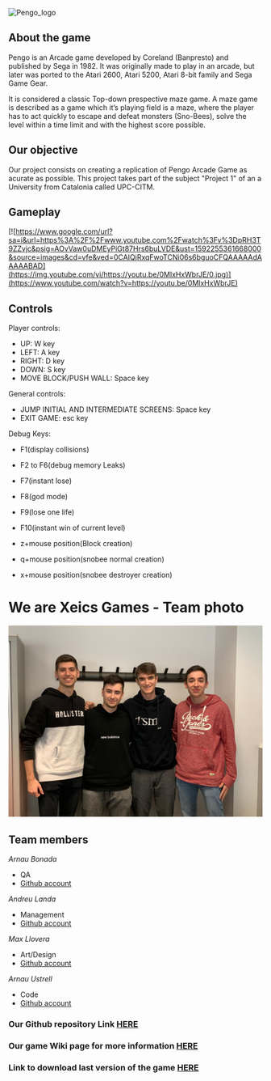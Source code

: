 ![Pengo_logo](https://images.launchbox-app.com/fd8e179b-c3bb-4a87-922a-de5617c7cd5f.png)


## About the game
Pengo is an Arcade game developed by Coreland (Banpresto) and published 
by Sega in 1982. It was originally made to play in an arcade, but later 
was ported to the Atari 2600, Atari 5200, Atari 8-bit family and Sega Game Gear.

It is considered a classic Top-down prespective maze game. A maze game is described 
as a game which it’s playing field is a maze, where the player has to act quickly 
to escape and defeat monsters (Sno-Bees), solve the level within a time limit and 
with the highest score possible.

## Our objective
Our project consists on creating a replication of Pengo Arcade Game as acurate as possible. This project takes part of the subject "Project 1" of an a University from Catalonia called UPC-CITM.

## Gameplay
[![https://www.google.com/url?sa=i&url=https%3A%2F%2Fwww.youtube.com%2Fwatch%3Fv%3DpRH3T9ZZvjc&psig=AOvVaw0uDMEyPiGt87Hrs6buLVDE&ust=1592255361668000&source=images&cd=vfe&ved=0CAIQjRxqFwoTCNi06s6bguoCFQAAAAAdAAAAABAD](https://img.youtube.com/vi/https://youtu.be/0MlxHxWbrJE/0.jpg)](https://www.youtube.com/watch?v=https://youtu.be/0MlxHxWbrJE)


## Controls
Player controls:
- UP: W key
- LEFT: A key
- RIGHT: D key
- DOWN: S key
- MOVE BLOCK/PUSH WALL: Space key

General controls:
- JUMP INITIAL AND INTERMEDIATE SCREENS: Space key
- EXIT GAME: esc key

Debug Keys:
- F1(display collisions)
- F2 to F6(debug memory Leaks)
- F7(instant lose)
- F8(god mode)
- F9(lose one life)
- F10(instant win of current level)

- z+mouse position(Block creation)
- q+mouse position(snobee normal creation)
- x+mouse position(snobee destroyer creation)

# We are Xeics Games - Team photo

![](teamphoto.jpeg)

## Team members

_Arnau Bonada_
* QA
* [Github account](https://github.com/arnaubonada)

_Andreu Landa_
* Management
* [Github account](https://github.com/Landama01)

_Max Llovera_
* Art/Design
* [Github account](https://github.com/MaxLlovera)

_Arnau Ustrell_
* Code
* [Github account](https://github.com/ArnauUstrell)


### Our Github repository Link [HERE](https://github.com/arnaubonada/Xeics_repositori)
### Our game Wiki page for more information [HERE](https://github.com/arnaubonada/Xeics_repositori/wiki)
### Link to download last version of the game [HERE]()
